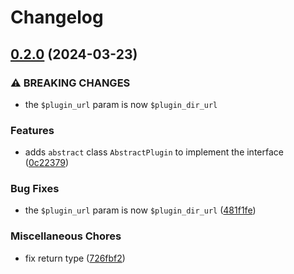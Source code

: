 # Changelog

## [0.2.0](https://github.com/devuri/plugin-interface/compare/v0.1.2...v0.2.0) (2024-03-23)


### ⚠ BREAKING CHANGES

* the `$plugin_url` param is now `$plugin_dir_url`

### Features

* adds `abstract` class `AbstractPlugin` to implement the interface ([0c22379](https://github.com/devuri/plugin-interface/commit/0c22379a88aec30807369a2b8d2767646ad56ded))


### Bug Fixes

* the `$plugin_url` param is now `$plugin_dir_url` ([481f1fe](https://github.com/devuri/plugin-interface/commit/481f1fe0dc0dfabb92c06155963f8fa14b01b5eb))


### Miscellaneous Chores

* fix return type ([726fbf2](https://github.com/devuri/plugin-interface/commit/726fbf2873ad1127ecd24edb039ee9523f64a026))
